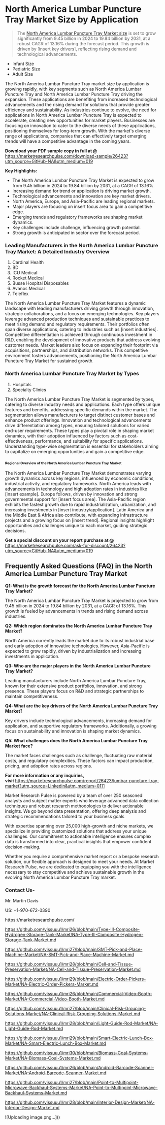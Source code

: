 <h1>North America Lumbar Puncture Tray Market&nbsp;Size by Application</h1><blockquote><p>The <a href="https://marketresearchpulse.com/download-sample/26423?utm_source=GitHub-NA&amp;utm_medium=019">North America Lumbar Puncture Tray Market size</a> is set to grow significantly from 9.45 billion in 2024 to 19.84 billion by 2031, at a robust CAGR of 13.16% during the forecast period. This growth is driven by [insert key drivers], reflecting rising demand and technological advancements.</p></blockquote><ul><li>Infant Size<li> Pediatric Size<li> Adult Size</li></ul><p>The North America Lumbar Puncture Tray market size by application is growing rapidly, with key segments such as North America Lumbar Puncture Tray and North America Lumbar Puncture Tray driving the expansion. These applications are benefiting from increased technological advancements and the rising demand for solutions that provide greater efficiency and sustainability. As industries continue to evolve, the need for applications in North America Lumbar Puncture Tray is expected to accelerate, creating new opportunities for market players. Businesses are focusing on innovation to cater to the diverse needs of these applications, positioning themselves for long-term growth. With the market's diverse range of applications, companies that can effectively target emerging trends will have a competitive advantage in the coming years.</p><p><strong>Download your PDF sample copy in full at @ </strong><a href="https://marketresearchpulse.com/download-sample/26423?utm_source=GitHub-NA&amp;utm_medium=019">https://marketresearchpulse.com/download-sample/26423?utm_source=GitHub-NA&amp;utm_medium=019</a></p><p><strong>Key Highlights: </strong></p><ul><li>The North America Lumbar Puncture Tray Market is expected to grow from 9.45 billion in 2024 to 19.84 billion by 2031, at a CAGR of 13.16%.</li><li>Increasing demand for trend or application is driving market growth.</li><li>Technological advancements and innovation are key market drivers.</li><li>North America, Europe, and Asia-Pacific are leading regional markets.</li><li>Major players are focusing on insert focus area to gain a competitive edge.</li><li>Emerging trends and regulatory frameworks are shaping market dynamics.</li><li>Key challenges include challenge, influencing growth potential.</li><li>Strong growth is anticipated in sector over the forecast period.</li></ul><h3>Leading Manufacturers in the North America Lumbar Puncture Tray Market: A Detailed Industry Overview</h3><ol><li>Cardinal Health</li><li>BD</li><li>ICU Medical</li><li>Rocket Medical</li><li>Busse Hospital Disposables</li><li>Avanos Medical</li><li>Teleflex</li></ol><div class="flex max-w-full flex-col flex-grow"><div class="min-h-8 text-message flex w-full flex-col items-end gap-2 whitespace-normal break-words [.text-message+&amp;]:mt-5" dir="auto" data-message-author-role="assistant" data-message-id="fd8432e4-4910-450d-b182-61b7bfb0a01f" data-message-model-slug="gpt-4o"><div class="flex w-full flex-col gap-1 empty:hidden first:pt-[3px]"><div class="markdown prose w-full break-words dark:prose-invert light"><p>The North America Lumbar Puncture Tray Market features a dynamic landscape with leading manufacturers driving growth through innovation, strategic collaborations, and a focus on emerging technologies. Key players leverage advanced production techniques and sustainable practices to meet rising demand and regulatory requirements. Their portfolios often span diverse applications, catering to industries such as [insert industries]. Competitive differentiation is achieved through continuous investment in R&amp;D, enabling the development of innovative products that address evolving customer needs. Market leaders also focus on expanding their footprint via acquisitions, partnerships, and distribution networks. This competitive environment fosters advancements, positioning the North America Lumbar Puncture Tray Market for sustained growth.</p></div></div></div></div><h3>North America Lumbar Puncture Tray Market by Types</h3><ol><li>Hospitals<li> Specialty Clinics</li></ol><div class="flex max-w-full flex-col flex-grow"><div class="min-h-8 text-message flex w-full flex-col items-end gap-2 whitespace-normal break-words [.text-message+&amp;]:mt-5" dir="auto" data-message-author-role="assistant" data-message-id="084470be-0bb7-4664-bddf-5156b4f41249" data-message-model-slug="gpt-4o-mini"><div class="flex w-full flex-col gap-1 empty:hidden first:pt-[3px]"><div class="markdown prose w-full break-words dark:prose-invert light"><p>The North America Lumbar Puncture Tray Market is segmented by types, catering to diverse industry needs and applications. Each type offers unique features and benefits, addressing specific demands within the market. The segmentation allows manufacturers to target distinct customer bases and enhance product offerings. Innovation and technological advancements drive differentiation among types, ensuring tailored solutions for varied end-user requirements. These types play a pivotal role in shaping market dynamics, with their adoption influenced by factors such as cost-effectiveness, performance, and suitability for specific applications. Understanding type-wise segmentation is essential for stakeholders aiming to capitalize on emerging opportunities and gain a competitive edge.</p></div></div></div></div><h3><span style="font-size: 11px;">Regional Overview of the North America Lumbar Puncture Tray Market</span></h3><div class="flex max-w-full flex-col flex-grow"><div class="min-h-8 text-message flex w-full flex-col items-end gap-2 whitespace-normal break-words [.text-message+&amp;]:mt-5" dir="auto" data-message-author-role="assistant" data-message-id="e9038762-ce64-4e30-91c9-9bd413514231" data-message-model-slug="gpt-4o-mini"><div class="flex w-full flex-col gap-1 empty:hidden first:pt-[3px]"><div class="markdown prose w-full break-words dark:prose-invert light"><p>The North America Lumbar Puncture Tray Market demonstrates varying growth dynamics across key regions, influenced by economic conditions, industrial activity, and regulatory frameworks. North America leads with advancements in technology and high adoption rates in industries like [insert example]. Europe follows, driven by innovation and strong governmental support for [insert focus area]. The Asia-Pacific region exhibits the fastest growth due to rapid industrialization, urbanization, and increasing investments in [insert industry/application]. Latin America and the Middle East &amp; Africa also contribute, with expanding infrastructure projects and a growing focus on [insert trend]. Regional insights highlight opportunities and challenges unique to each market, guiding strategic decisions.</p></div></div></div></div><p><strong>Get a special discount on your report purchase at @ </strong><a href="https://marketresearchpulse.com/ask-for-discount/26423?utm_source=GitHub-NA&amp;utm_medium=019">https://marketresearchpulse.com/ask-for-discount/26423?utm_source=GitHub-NA&amp;utm_medium=019</a></p><h2>Frequently Asked Questions (FAQ) in the North America Lumbar Puncture Tray Market</h2><p><strong>Q1: What is the growth forecast for the North America Lumbar Puncture Tray Market?</strong></p><p>The North America Lumbar Puncture Tray Market is projected to grow from 9.45 billion in 2024 to 19.84 billion by 2031, at a CAGR of 13.16%. This growth is fueled by advancements in trends and rising demand across industries.</p><p><strong>Q2: Which region dominates the North America Lumbar Puncture Tray Market?</strong></p><p>North America currently leads the market due to its robust industrial base and early adoption of innovative technologies. However, Asia-Pacific is expected to grow rapidly, driven by industrialization and increasing investments in application.</p><p><strong>Q3: Who are the major players in the North America Lumbar Puncture Tray Market?</strong></p><p>Leading manufacturers include North America Lumbar Puncture Tray, known for their extensive product portfolios, innovation, and strong presence. These players focus on R&amp;D and strategic partnerships to maintain competitiveness.</p><p><strong>Q4: What are the key drivers of the North America Lumbar Puncture Tray Market?</strong></p><p>Key drivers include technological advancements, increasing demand for application, and supportive regulatory frameworks. Additionally, a growing focus on sustainability and innovation is shaping market dynamics.</p><p><strong>Q5: What challenges does the North America Lumbar Puncture Tray Market face?</strong></p><p>The market faces challenges such as challenge, fluctuating raw material costs, and regulatory complexities. These factors can impact production, pricing, and adoption rates across regions.</p><p><strong>For more information or any inquiries, visit&nbsp;</strong><a href="https://marketresearchpulse.com/report/26423/lumbar-puncture-tray-market?utm_source=Linkedin&utm_medium=0111">https://marketresearchpulse.com/report/26423/lumbar-puncture-tray-market?utm_source=Linkedin&utm_medium=0111</a></p><p>Market Research Pulse is powered by a team of over 250 seasoned analysts and subject matter experts who leverage advanced data collection techniques and robust research methodologies to deliver actionable insights. We go beyond data presentation, offering deep analysis and strategic recommendations tailored to your business goals.</p><p>With expertise spanning over 25,000 high-growth and niche markets, we specialize in providing customized solutions that address your unique challenges. Our commitment to actionable intelligence ensures complex data is transformed into clear, practical insights that empower confident decision-making.</p><p>Whether you require a comprehensive market report or a bespoke research solution, our flexible approach is designed to meet your needs. At Market Research Pulse, we are dedicated to equipping you with the intelligence necessary to stay competitive and achieve sustainable growth in the evolving North America Lumbar Puncture Tray market.</p><h3><strong>Contact Us-</strong></h3><p>Mr. Martin Davis</p><p>US: +1-970-672-0390</p><p>https://marketresearchpulse.com/</p><p><a href="https://github.com/vissuuu1/mri26/blob/main/Type-III-Composite-Hydrogen-Storage-Tank-Market/NA-Type-III-Composite-Hydrogen-Storage-Tank-Market.md">https://github.com/vissuuu1/mri26/blob/main/Type-III-Composite-Hydrogen-Storage-Tank-Market/NA-Type-III-Composite-Hydrogen-Storage-Tank-Market.md</a></p><p><a href="https://github.com/vissuuu1/mri27/blob/main/SMT-Pick-and-Place-Machine-Market/NA-SMT-Pick-and-Place-Machine-Market.md">https://github.com/vissuuu1/mri27/blob/main/SMT-Pick-and-Place-Machine-Market/NA-SMT-Pick-and-Place-Machine-Market.md</a></p><p><a href="https://github.com/vissuuu1/mri28/blob/main/Cell-and-Tissue-Preservation-Market/NA-Cell-and-Tissue-Preservation-Market.md">https://github.com/vissuuu1/mri28/blob/main/Cell-and-Tissue-Preservation-Market/NA-Cell-and-Tissue-Preservation-Market.md</a></p><p><a href="https://github.com/vissuuu1/mri29/blob/main/Electric-Order-Pickers-Market/NA-Electric-Order-Pickers-Market.md">https://github.com/vissuuu1/mri29/blob/main/Electric-Order-Pickers-Market/NA-Electric-Order-Pickers-Market.md</a></p><p><a href="https://github.com/vissuuu1/mri26/blob/main/Commercial-Video-Booth-Market/NA-Commercial-Video-Booth-Market.md">https://github.com/vissuuu1/mri26/blob/main/Commercial-Video-Booth-Market/NA-Commercial-Video-Booth-Market.md</a></p><p><a href="https://github.com/vissuuu1/mri27/blob/main/Clinical-Risk-Grouping-Solutions-Market/NA-Clinical-Risk-Grouping-Solutions-Market.md">https://github.com/vissuuu1/mri27/blob/main/Clinical-Risk-Grouping-Solutions-Market/NA-Clinical-Risk-Grouping-Solutions-Market.md</a></p><p><a href="https://github.com/vissuuu1/mri28/blob/main/Light-Guide-Rod-Market/NA-Light-Guide-Rod-Market.md">https://github.com/vissuuu1/mri28/blob/main/Light-Guide-Rod-Market/NA-Light-Guide-Rod-Market.md</a></p><p><a href="https://github.com/vissuuu1/mri29/blob/main/Smart-Electric-Lunch-Box-Market/NA-Smart-Electric-Lunch-Box-Market.md">https://github.com/vissuuu1/mri29/blob/main/Smart-Electric-Lunch-Box-Market/NA-Smart-Electric-Lunch-Box-Market.md</a></p><p><a href="https://github.com/vissuuu1/mri30/blob/main/Biomass-Coal-Systems-Market/NA-Biomass-Coal-Systems-Market.md">https://github.com/vissuuu1/mri30/blob/main/Biomass-Coal-Systems-Market/NA-Biomass-Coal-Systems-Market.md</a></p><p><a href="https://github.com/vissuuu1/mri26/blob/main/Android-Barcode-Scanner-Market/NA-Android-Barcode-Scanner-Market.md">https://github.com/vissuuu1/mri26/blob/main/Android-Barcode-Scanner-Market/NA-Android-Barcode-Scanner-Market.md</a></p><p><a href="https://github.com/vissuuu1/mri27/blob/main/Point-to-Multipoint-Microwave-Backhaul-Systems-Market/NA-Point-to-Multipoint-Microwave-Backhaul-Systems-Market.md">https://github.com/vissuuu1/mri27/blob/main/Point-to-Multipoint-Microwave-Backhaul-Systems-Market/NA-Point-to-Multipoint-Microwave-Backhaul-Systems-Market.md</a></p><p><a href="https://github.com/vissuuu1/mri28/blob/main/Interior-Design-Market/NA-Interior-Design-Market.md">https://github.com/vissuuu1/mri28/blob/main/Interior-Design-Market/NA-Interior-Design-Market.md</a></p>
![Uploading image.png…]()
